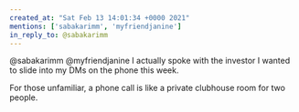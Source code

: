 ```yaml
---
created_at: "Sat Feb 13 14:01:34 +0000 2021"
mentions: ['sabakarimm', 'myfriendjanine']
in_reply_to: @sabakarimm
---
```


@sabakarimm @myfriendjanine I actually spoke with the investor I wanted to slide into my DMs on the phone this week.

For those unfamiliar, a phone call is like a private clubhouse room for two people.
